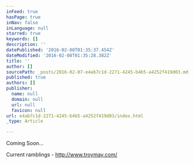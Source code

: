 ```yaml
---
inFeed: true
hasPage: true
inNav: false
inLanguage: null
starred: true
keywords: []
description: ''
datePublished: '2016-02-08T01:35:37.454Z'
dateModified: '2016-02-08T01:35:28.382Z'
title: ''
author: []
sourcePath: _posts/2016-02-07-e4ab7c1d-2271-4245-b4b5-a4252f419d03.md
published: true
authors: []
publisher:
  name: null
  domain: null
  url: null
  favicon: null
url: e4ab7c1d-2271-4245-b4b5-a4252f419d03/index.html
_type: Article

---
```

Coming Soon...

Current ramblings - http://www.troymay.com/
